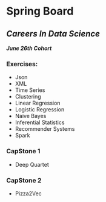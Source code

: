# **Spring Board**

## *Careers In Data Science*
*__June 26th Cohort__*

### Exercises:
* Json
* XML
* Time Series
* Clustering 
* Linear Regression
* Logistic Regression
* Naive Bayes
* Inferential Statistics
* Recommender Systems
* Spark

### CapStone 1
* Deep Quartet

### CapStone 2
* Pizza2Vec
